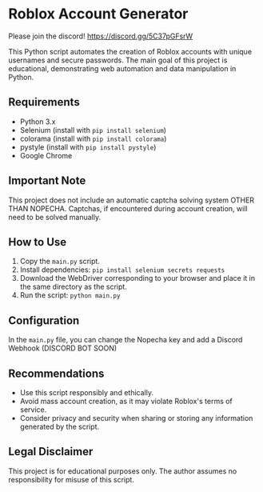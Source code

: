 # Roblox Account Generator

Please join the discord! https://discord.gg/5C37pGFsrW

This Python script automates the creation of Roblox accounts with unique usernames and secure passwords. The main goal of this project is educational, demonstrating web automation and data manipulation in Python.

## Requirements

- Python 3.x
- Selenium (install with `pip install selenium`)
- colorama (install with `pip install colorama`)
- pystyle (install with `pip install pystyle`)
- Google Chrome

## Important Note

This project does not include an automatic captcha solving system OTHER THAN NOPECHA. Captchas, if encountered during account creation, will need to be solved manually.

## How to Use

1. Copy the `main.py` script.
2. Install dependencies: `pip install selenium secrets requests`
3. Download the WebDriver corresponding to your browser and place it in the same directory as the script.
4. Run the script: `python main.py`

## Configuration

In the `main.py` file, you can change the Nopecha key and add a Discord Webhook (DISCORD BOT SOON)

## Recommendations

- Use this script responsibly and ethically.
- Avoid mass account creation, as it may violate Roblox's terms of service.
- Consider privacy and security when sharing or storing any information generated by the script.

## Legal Disclaimer

This project is for educational purposes only. The author assumes no responsibility for misuse of this script.

